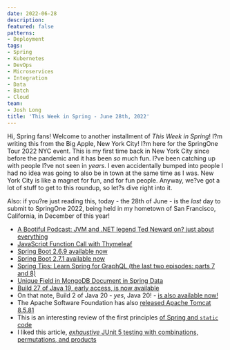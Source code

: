 ```yaml
---
date: 2022-06-28
description: 
featured: false
patterns:
- Deployment
tags:
- Spring
- Kubernetes
- DevOps
- Microservices
- Integration
- Data
- Batch
- Cloud
team:
- Josh Long
title: 'This Week in Spring - June 28th, 2022'
---
```


<div>
 <p>Hi, Spring fans! Welcome to another installment of <em>This Week in Spring</em>! I?m writing this from the Big Apple, New York City! I?m here for the SpringOne Tour 2022 NYC event. This is my first time back in New York City since before the pandemic and it has been <em>so</em> much fun. I?ve been catching up with people I?ve not seen in <em>years</em>. I even accidentally bumped into people I had no idea was going to also be in town at the same time as I was. New York City is like a magnet for fun, and for fun people. Anyway, we?ve got a lot of stuff to get to this roundup, so let?s dive right into it. </p>
 <p>Also: if you?re just reading this, today - the 28th of June - is the <em>last</em> day to submit to SpringOne 2022, being held in my hometown of San Francisco, California, in December of this year! </p>
 <ul>
  <li><a href="https://spring.io/blog/2022/06/23/a-bootiful-podcast-jvm-and-net-legend-ted-neward-on-just-about-everything">A Bootiful Podcast: JVM and .NET legend Ted Neward on? just about everything</a></li>
  <li><a href="https://feeds.feedblitz.com/~/700501234/0/baeldung~JavaScript-Function-Call-with-Thymeleaf">JavaScript Function Call with Thymeleaf</a></li>
  <li><a href="https://spring.io/blog/2022/06/23/spring-boot-2-6-9-available-now">Spring Boot 2.6.9 available now</a></li>
  <li><a href="https://spring.io/blog/2022/06/23/spring-boot-2-7-1-available-now">Spring Boot 2.7.1 available now</a></li>
  <li><a href="https://spring.io/blog/2022/06/23/spring-tips-learn-spring-for-graphql-the-last-two-episodes-parts-7-and-8">Spring Tips: Learn Spring for GraphQL (the last two episodes: parts 7 and 8)</a></li>
  <li><a href="https://feeds.feedblitz.com/~/700699868/0/baeldung~Unique-Field-in-MongoDB-Document-in-Spring-Data">Unique Field in MongoDB Document in Spring Data</a></li>
  <li><a href="https://github.com/openjdk/jdk/releases/tag/jdk-19%2B27">Build 27 of Java 19, early access, is now available</a></li>
  <li>On that note, Build 2 of Java 20 - <em>yes</em>, Java 20! - <a href="https://github.com/openjdk/jdk/releases/tag/jdk-20%2B2">is also available now!</a></li>
  <li>The Apache Software Foundation has also <a href="https://www.mail-archive.com/announce@apache.org/msg07380.html">released Apache Tomcat 8.5.81 </a></li>
  <li>This is an interesting review of the first principles <a href="https://dzone.com/articles/spring-ioc-containers-and-static-code-design-princ">of Spring and <code>static</code> code</a></li>
  <li>I liked this article, <a href="https://dzone.com/articles/exhaustive-junit5-testing-with-combinations-permut"><em>exhaustive</em> JUnit 5 testing with combinations, permutations, and products</a></li>
 </ul>
</div>


